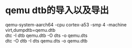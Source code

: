 # qemu dtb的导入以及导出
qemu-system-aarch64  -cpu cortex-a53 -smp 4 -machine virt,dumpdtb=qemu.dtb \
dtc -I dtb qemu.dtb -O dts -o qemu.dts \
dtc -O dtb  -I dts qemu.dts -o qemu.dtb 


